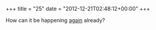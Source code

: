 +++
title = "25"
date = "2012-12-21T02:48:12+00:00"
+++

How can it be happening <a href="/node/611">again</a> already?
			
